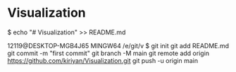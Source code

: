 # Visualization
$ echo "# Visualization" >> README.md

12119@DESKTOP-MGB4J65 MINGW64 /e/git/v
$ git init
git add README.md
git commit -m "first commit"
git branch -M main
git remote add origin https://github.com/kiriyan/Visualization.git
git push -u origin main
